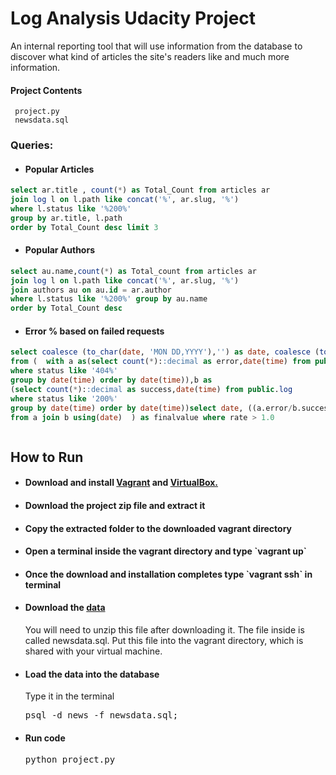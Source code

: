 # Log Analysis Udacity Project
 An internal reporting tool that will use information from the database to discover what kind of articles the site's readers like and much more information.
#### Project Contents
     project.py
     newsdata.sql

### Queries:
* <h4>Popular Articles</h4>
```sql
select ar.title , count(*) as Total_Count from articles ar 
join log l on l.path like concat('%', ar.slug, '%') 
where l.status like '%200%'
group by ar.title, l.path 
order by Total_Count desc limit 3

```
* <h4>Popular Authors</h4>
```sql
select au.name,count(*) as Total_count from articles ar  
join log l on l.path like concat('%', ar.slug, '%') 
join authors au on au.id = ar.author 
where l.status like '%200%' group by au.name
order by Total_Count desc

```
* <h4>Error % based  on failed requests</h4>
```sql
select coalesce (to_char(date, 'MON DD,YYYY'),'') as date, coalesce (to_char(rate, '999D9'),'') as rate  
from (  with a as(select count(*)::decimal as error,date(time) from public.log 
where status like '404%'  
group by date(time) order by date(time)),b as 
(select count(*)::decimal as success,date(time) from public.log 
where status like '200%'  
group by date(time) order by date(time))select date, ((a.error/b.success) *100.0)::decimal as rate 
from a join b using(date)  ) as finalvalue where rate > 1.0



```

## How to Run
* <h4>Download and install <a href="https://www.vagrantup.com/">Vagrant</a> and <a href="https://www.virtualbox.org/wiki/Downloads">VirtualBox.</a></h4>
* <h4>Download the project zip file and extract it </h4>
* <h4>Copy the extracted folder to the downloaded  vagrant directory </h4>
* <h4>Open a terminal inside the vagrant directory and type `vagrant up`</h4>
* <h4>Once the download and installation completes type `vagrant ssh` in terminal</h4>
* <h4>Download the <a href="https://d17h27t6h515a5.cloudfront.net/topher/2016/August/57b5f748_newsdata/newsdata.zip">data</a></h4>
  You will need to unzip this file after downloading it. The file inside is called newsdata.sql. Put this file into the vagrant           directory, which is shared with your virtual machine.
* <h4>Load the data into the database</h4>
    Type it in the terminal
  <pre>psql -d news -f newsdata.sql;</pre>
* <h4>Run code</h4>
  <pre>python project.py</pre>
  
### 


